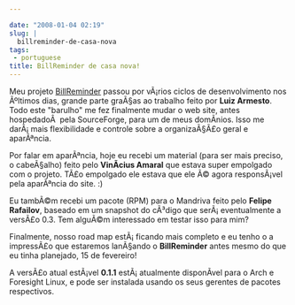 ```yaml
---

date: "2008-01-04 02:19"
slug: |
  billreminder-de-casa-nova
tags:
 - portuguese
title: BillReminder de casa nova!
---
```


Meu projeto [BillReminder](http://billreminder.gnulinuxbrasil.org)
passou por vÃ¡rios ciclos de desenvolvimento nos Ãºltimos dias, grande
parte graÃ§as ao trabalho feito por **Luiz Armesto**. Todo este
"barulho" me fez finalmente mudar o web site, antes hospedadoÂ  pela
SourceForge, para um de meus domÃ­nios. Isso me darÃ¡ mais flexibilidade
e controle sobre a organizaÃ§Ã£o geral e aparÃªncia.

Por falar em aparÃªncia, hoje eu recebi um material (para ser mais
preciso, o cabeÃ§alho) feito pelo **VinÃ­cius Amaral** que estava super
empolgado com o projeto. TÃ£o empolgado ele estava que ele Ã© agora
responsÃ¡vel pela aparÃªncia do site. :)

Eu tambÃ©m recebi um pacote (RPM) para o Mandriva feito pelo **Felipe
Rafailov**, baseado em um snapshot do cÃ³digo que serÃ¡ eventualmente a
versÃ£o 0.3. Tem alguÃ©m interessado em testar isso para mim?

Finalmente, nosso road map estÃ¡ ficando mais completo e eu tenho o a
impressÃ£o que estaremos lanÃ§ando o **BillReminder** antes mesmo do que
eu tinha planejado, 15 de fevereiro!

A versÃ£o atual estÃ¡vel **0.1.1** estÃ¡ atualmente disponÃ­vel para o
Arch e Foresight Linux, e pode ser instalada usando os seus gerentes de
pacotes respectivos.
